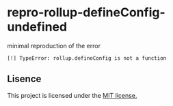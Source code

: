 # repro-rollup-defineConfig-undefined

minimal reproduction of the error

```
[!] TypeError: rollup.defineConfig is not a function
```

## Lisence

This project is licensed under the [MIT license.](./LICENSE)
